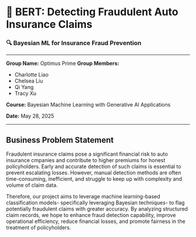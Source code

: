 <!-- Title slide -->
# 🚗 **BERT: Detecting Fraudulent Auto Insurance Claims**
### 🔍 Bayesian ML for Insurance Fraud Prevention
---
**Group Name:**  Optimus Prime
**Group Members:**  
- Charlotte Liao  
- Chelsea Liu
- Qi Yang
- Tracy Xu 

**Course:** Bayesian Machine Learning with Generative AI Applications 

**Date:** May 28, 2025  

---
## Business Problem Statement
Fraudulent insurance claims pose a significant financial risk to auto insurance cmpanies and contribute to higher premiums for honest policyholders. Early and accurate detection of such claims is essential to prevent escalating losses. However, manual detection methods are often time-consuming, inefficient, and struggle to keep up with complexity and volume of claim data. 

Therefore, our project aims to leverage machine learning-based classification models- specifically leveraging Bayesian techniques- to flag potentially fraudulent claims with greater accuracy. By analyzing structured claim records, we hope to enhance fraud detection capability, improve operational efficiency, reduce financial losses, and promote fairness in the treatment of policyholders. 
